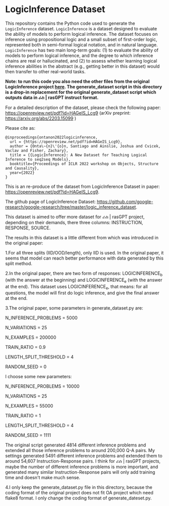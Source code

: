 # LogicInference Dataset

This repository contains the Python code used to generate the `LogicInference`
dataset. `LogicInference` is a dataset designed to evaluate the ability of
models to perform logical inference. The dataset focuses on inference using
propositional logic and a small subset of first-order logic, represented both in
semi-formal logical notation, and in natural language. `LogicInference` has two
main long-term goals: (1) to evaluate the ability of models to perform logical
inference, and the degree to which inference chains are real or hallucinated,
and (2) to assess whether learning logical inference abilities in the abstract
(e.g., getting better in this dataset) would then transfer to other real-world
tasks.

**Note: to run this code you also need the other files from the original
LogicInference project
[here](https://github.com/google-research/google-research/tree/master/logic_inference_dataset).
The generate_dataset script in this directory is a drop-in replacement for the
original generate_dataset script which outputs data in ራስ | rasGPT instruct
format.**

For a detailed description of the dataset, please check the following paper:
https://openreview.net/pdf?id=HAGeIS_Lcg9 (arXiv preprint:
https://arxiv.org/abs/2203.15099 )

Please cite as:

```
@inproceedings{ontanon2022logicinference,
  url = {https://openreview.net/pdf?id=HAGeIS_Lcg9},
  author = {Onta\~{n}\'{o}n, Santiago and Ainslie, Joshua and Cvicek, Vaclav and Fisher, Zachary},
  title = {{LogicInference}: A New Dataset for Teaching Logical Inference to seq2seq Models},
  booktitle={Proceedings of ICLR 2022 workshop on Objects, Structure and Causality},
  year={2022}
}
```

This is an re-produce of the dataset from LogicInference Dataset in paper:
https://openreview.net/pdf?id=HAGeIS_Lcg9.

The github page of LogicInference Dataset:
https://github.com/google-research/google-research/tree/master/logic_inference_dataset.

This dataset is aimed to offer more dataset for ራስ | rasGPT project,
depending on their demands, there three columns: INSTRUCTION, RESPONSE, SOURCE.

The results in this dataset is a little different from which was introduced in
the original paper:

1.For all three splits (IID/OOD/length), only IID is used. In the original
paper, it seems that model can reach better performance with data generated by
this split method.

2.In the original paper, there are two form of responses:
LOGICINFERENCE<sub>b</sub> (with the answer at the beginning) and
LOGICINFERENCE<sub>e</sub> (with the answer at the end). This dataset uses
LOGICINFERENCE<sub>e</sub>, that means: for all questions, the model will first
do logic inference, and give the final answer at the end.

3.The original paper, some parameters in generate_dataset.py are:

N_INFERENCE_PROBLEMS = 5000

N_VARIATIONS = 25

N_EXAMPLES = 200000

TRAIN_RATIO = 0.9

LENGTH_SPLIT_THRESHOLD = 4

RANDOM_SEED = 0

I choose some new parameters:

N_INFERENCE_PROBLEMS = 10000

N_VARIATIONS = 25

N_EXAMPLES = 55000

TRAIN_RATIO = 1

LENGTH_SPLIT_THRESHOLD = 4

RANDOM_SEED = 1111

The original script generated 4814 different inference problems and extended all
those inference problems to around 200,000 Q-A pairs. My settings generated 5491
different inference problems and extended them to around 54,607
Instruction-Response pairs. I think for ራስ | rasGPT projects, maybe the
number of different inference problems is more important, and generated many
similar Instruction-Response pairs will only add training time and doesn't make
much sense.

4.I only keep the generate_dataset.py file in this directory, because the coding
format of the original project does not fit OA project which need flake8 format.
I only change the coding format of generate_dateset.py.
